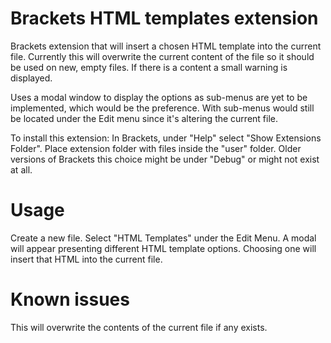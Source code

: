 Brackets HTML templates extension
===
Brackets extension that will insert a chosen HTML template into the current file. Currently this will overwrite the current content of the file so it should be used on new, empty files. If there is a content a small warning is displayed.

Uses a modal window to display the options as sub-menus are yet to be implemented, which would be the preference. With sub-menus would still be located under the Edit menu since it's altering the current file.

To install this extension:
In Brackets, under "Help" select "Show Extensions Folder". Place extension folder with files inside the "user" folder.
Older versions of Brackets this choice might be under "Debug" or might not exist at all.


Usage
=====
Create a new file. Select "HTML Templates" under the Edit Menu. A modal will appear presenting different HTML template options. Choosing one will insert that HTML into the current file.


Known issues
=====
This will overwrite the contents of the current file if any exists.